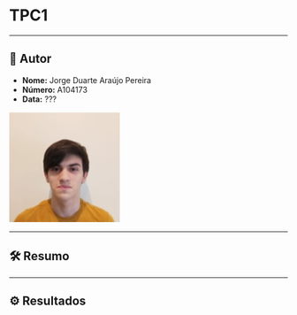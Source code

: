 # TPC1
___

## 👤 Autor 

- **Nome:** Jorge Duarte Araújo Pereira 
- **Número:** A104173
 - **Data:** ???  
<img src="/assets/img/Photo.jpeg" alt="Photo" width="200" />

___

## 🛠️ Resumo 

___

## ⚙️ Resultados